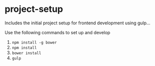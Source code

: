 # project-setup
Includes the initial project setup for frontend development using gulp...

Use the following commands to set up and develop
1. `npm install -g bower`
2. `npm install`
3. `bower install`
4. `gulp`
